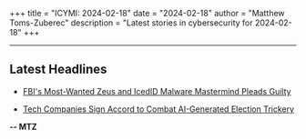 +++
title = "ICYMI: 2024-02-18"
date = "2024-02-18"
author = "Matthew Toms-Zuberec"
description = "Latest stories in cybersecurity for 2024-02-18"
+++

---------------------------------------------------------------------------
## Latest Headlines
- [FBI's Most-Wanted Zeus and IcedID Malware Mastermind Pleads Guilty](https://thehackernews.com/2024/02/fbis-most-wanted-zeus-and-icedid.html)

- [Tech Companies Sign Accord to Combat AI-Generated Election Trickery](https://www.securityweek.com/tech-companies-sign-accord-to-combat-ai-generated-election-trickery/)

**-- MTZ**